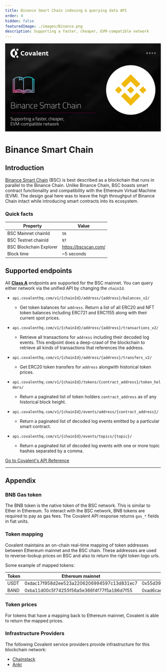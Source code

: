 ```yaml
---
title: Binance Smart Chain indexing & querying data API
order: 4
hidden: false
featuredImage: ./images/Binance.png
description: Supporting a faster, cheaper, EVM-compatible network
---
```


![BSC network banner](./images/Binance.png)

# Binance Smart Chain

## Introduction

[Binance Smart Chain](https://www.binance.org/en/smartChain) (BSC) is best described as a blockchain that runs in parallel to the Binance Chain. Unlike Binance Chain, BSC boasts smart contract functionality and compatibility with the Ethereum Virtual Machine (EVM). The design goal here was to leave the high throughput of Binance Chain intact while introducing smart contracts into its ecosystem.

<!-- ### Overview Video
<YouTube id="kdwfIrRJ4DE"/> -->


### Quick facts

<TableWrap>

|Property|Value|
|---|---|
|BSC Mainnet chainId|`56`|
|BSC Testnet chainId|`97`|
|BSC Blockchain Explorer|https://bscscan.com/|
|Block time|~5 seconds|

</TableWrap>

<!-- ### Quickstart overview video
<YouTube id="qhibXxKANWE"/> -->


## Supported endpoints

<Aside>

All [__Class A__](https://www.covalenthq.com/docs/api/#tag--Class-A) endpoints are supported for the BSC mainnet. You can query either network via the unified API by changing the `chainId`.

</Aside>


<Definitions>

- `api.covalenthq.com/v1/{chainId}/address/{address}/balances_v2/` 
  - Get token balances for `address`. Return a list of all ERC20 and NFT token balances including ERC721 and ERC1155 along with their current spot prices.

- `api.covalenthq.com/v1/{chainId}/address/{address}/transactions_v2/` 
  - Retrieve all transactions for `address` including their decoded log events. This endpoint does a deep-crawl of the blockchain to retrieve all kinds of transactions that references the address.

- `api.covalenthq.com/v1/{chainId}/address/{address}/transfers_v2/` 
  - Get ERC20 token transfers for `address` alongwith historical token prices.

- `api.covalenthq.com/v1/{chainId}/tokens/{contract_address}/token_holders/` 
  - Return a paginated list of token holders `contract_address` as of any historical block height.

- `api.covalenthq.com/v1/{chainId}/events/address/{contract_address}/` 
  - Return a paginated list of decoded log events emitted by a particular smart contract.

- `api.covalenthq.com/v1/{chainId}/events/topics/{topic}/` 
  - Return a paginated list of decoded log events with one or more topic hashes separated by a comma.

</Definitions>



<a target="_blank" class="Button Button-is-docs-primary" href="https://www.covalenthq.com/docs/api/">Go to Covalent's API Reference</a>

--- 

## Appendix


### BNB Gas token

 The BNB token is the native token of the BSC network. This is similar to Ether in Ethereum. To interact with the BSC network, BNB tokens are required to pay as gas fees. The Covalent API response returns `gas_*` fields in fiat units.

### Token mapping

Covalent maintains an on-chain real-time mapping of token addresses between Ethereum mainnet and the BSC chain. These addresses are used to reverse-lookup prices on BSC and also to return the right token logo urls.

Some example of mapped tokens:

|Token|Ethereum mainnet|BSC mainnet|
|---|---|---|
|USDT|0xdac17f958d2ee523a2206206994597c13d831ec7|0x55d398326f99059ff775485246999027b3197955|
|BAND|0xba11d00c5f74255f56a5e366f4f77f5a186d7f55|0xad6caeb32cd2c308980a548bd0bc5aa4306c6c18|


### Token prices

For tokens that have a mapping back to Ethereum mainnet, Covalent is able to return the mapped prices.


### Infrastructure Providers
The following Covalent service providers provide infrastructure for this blockchain network:
* [Chainstack](../../service-providers/chainstack)
* [Ankr](../../service-providers/ankr)